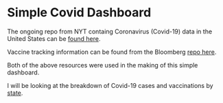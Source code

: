 # Simple Covid Dashboard

The ongoing repo from NYT containg Coronavirus (Covid-19) data in the United States can be <a href="https://github.com/nytimes/covid-19-data" target="_blank">found here</a>. 

Vaccine tracking information can be found from the Bloomberg <a href="https://github.com/BloombergGraphics/covid-vaccine-tracker-data" target="_blank">repo here</a>.

Both of the above resources were used in the making of this simple dashboard.

I will be looking at the breakdown of Covid-19 cases and vaccinations by <a href="https://github.com/nytimes/covid-19-data/blob/master/live/us-states.csv" target="_blank">state</a>.
